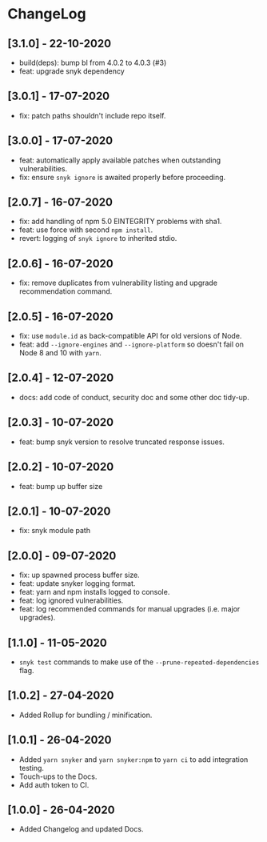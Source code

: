 # ChangeLog

## [3.1.0] - 22-10-2020

- build(deps): bump bl from 4.0.2 to 4.0.3 (#3)
- feat: upgrade snyk dependency

## [3.0.1] - 17-07-2020

- fix: patch paths shouldn't include repo itself.

## [3.0.0] - 17-07-2020

- feat: automatically apply available patches when outstanding vulnerabilities.
- fix: ensure `snyk ignore` is awaited properly before proceeding.

## [2.0.7] - 16-07-2020

- fix: add handling of npm 5.0 EINTEGRITY problems with sha1.
- feat: use force with second `npm install`.
- revert: logging of `snyk ignore` to inherited stdio.

## [2.0.6] - 16-07-2020

- fix: remove duplicates from vulnerability listing and upgrade recommendation command.

## [2.0.5] - 16-07-2020

- fix: use `module.id` as back-compatible API for old versions of Node.
- feat: add `--ignore-engines` and `--ignore-platform` so doesn't fail on Node 8 and 10 with `yarn`.

## [2.0.4] - 12-07-2020

- docs: add code of conduct, security doc and some other doc tidy-up.

## [2.0.3] - 10-07-2020

- feat: bump snyk version to resolve truncated response issues.

## [2.0.2] - 10-07-2020

- feat: bump up buffer size

## [2.0.1] - 10-07-2020

- fix: snyk module path

## [2.0.0] - 09-07-2020

- fix: up spawned process buffer size.
- feat: update snyker logging format.
- feat: yarn and npm installs logged to console.
- feat: log ignored vulnerabilities.
- feat: log recommended commands for manual upgrades (i.e. major upgrades).

## [1.1.0] - 11-05-2020

- `snyk test` commands to make use of the `--prune-repeated-dependencies` flag.

## [1.0.2] - 27-04-2020

- Added Rollup for bundling / minification.

## [1.0.1] - 26-04-2020

- Added `yarn snyker` and `yarn snyker:npm` to `yarn ci` to add integration testing.
- Touch-ups to the Docs.
- Add auth token to CI.

## [1.0.0] - 26-04-2020

- Added Changelog and updated Docs.
